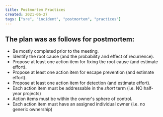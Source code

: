 ```yaml
---
title: Postmortem Practices
created: 2021-06-27
tags: ["sre", "incident", "postmortem", "practices"]
---
```


## The plan was as follows for postmortem:

- Be mostly completed prior to the meeting.
- Identify the root cause (and the probability and effect of recurrence).
- Propose at least one action item for fixing the root cause (and estimate effort).
- Propose at least one action item for escape prevention (and estimate effort).
- Propose at least one action item for detection (and estimate effort).
- Each action item must be addressable in the *short* term (i.e. NO half-year projects)
- Action items must be within the owner's sphere of control.
- Each action item must have an assigned individual owner (i.e. no generic ownership)
